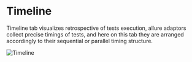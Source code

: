# Timeline

Timeline tab visualizes retrospective of tests execution, allure
adaptors collect precise timings of tests, and here on this tab they are
arranged accordingly to their sequential or parallel timing structure.

![Timeline](../../images/tab_timeline.png)
